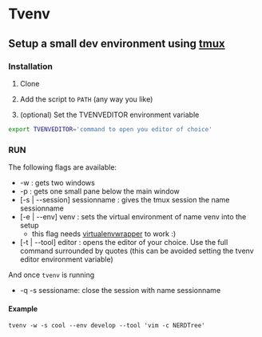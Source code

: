 # Tvenv
## Setup a small dev environment using [tmux](https://github.com/tmux/tmux/wiki)

### Installation

1. Clone

1. Add the script to `PATH` (any way you like)

1. (optional) Set the TVENVEDITOR environment variable 
```bash
export TVENVEDITOR='command to open you editor of choice'
```

### RUN

The following flags are available:

* -w : gets two windows 
* -p : gets one small pane below the main window
* [-s | --session] sessionname : gives the tmux session the name sessionname
* [-e | --env] venv : sets the virtual environment of name venv into the setup
    * this flag needs [virtualenvwrapper](https://virtualenvwrapper.readthedocs.io/) to work :)
* [-t | --tool] editor : opens the editor of your choice. Use the full command surrounded by quotes (this can be avoided setting the tvenv editor environment variable)

And once `tvenv` is running
* -q -s sessioname: close the session with name sessionname

#### Example

`tvenv -w -s cool --env develop --tool 'vim -c NERDTree'`
